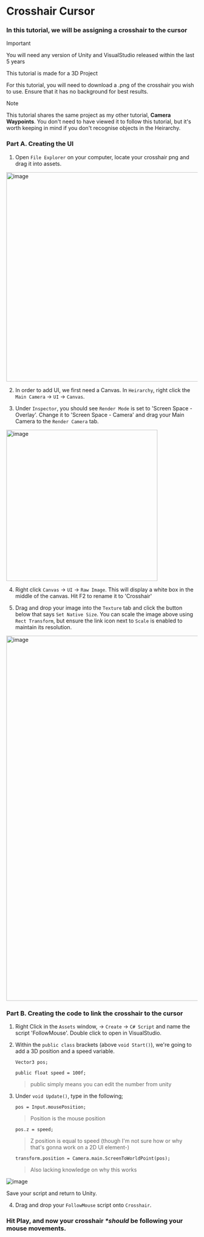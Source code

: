 # Crosshair Cursor

### In this tutorial, we will be assigning a crosshair to the cursor

> [!IMPORTANT]
> You will need any version of Unity and VisualStudio released within the last 5 years
> 
> This tutorial is made for a 3D Project
> 
> For this tutorial, you will need to download a .png of the crosshair you wish to use. Ensure that it has no background for best results.

> [!NOTE]
> This tutorial shares the same project as my other tutorial, **Camera Waypoints**. You don't need to have viewed it to follow this tutorial, but it's worth keeping in mind if you don't recognise objects in the Heirarchy.

### Part A. Creating the UI

1. Open `File Explorer` on your computer, locate your crosshair png and drag it into assets.

<img width="551" alt="image" src="https://github.com/user-attachments/assets/bf4270e0-ba94-4d1a-a3ad-048f188dcb88" />

2. In order to add UI, we first need a Canvas. In `Heirarchy`, right click the `Main Camera`  -> `UI` -> `Canvas`.

3. Under `Inspector`, you should see `Render Mode` is set to 'Screen Space - Overlay'. Change it to 'Screen Space - Camera' and drag your Main Camera to the `Render Camera` tab.

<img width="398" alt="image" src="https://github.com/user-attachments/assets/e29265c1-daaf-4284-99da-232dc7eea34c" />

4. Right click `Canvas` -> `UI` -> `Raw Image`. This will display a white box in the middle of the canvas. Hit F2 to rename it to 'Crosshair'

5. Drag and drop your image into the `Texture` tab and click the button below that says `Set Native Size`. You can scale the image above using `Rect Transform`, but ensure the link icon next to `Scale` is enabled to maintain its resolution.

<img width="961" alt="image" src="https://github.com/user-attachments/assets/32a99383-fad0-4aec-ace3-027b6aff61d5" />


### Part B. Creating the code to link the crosshair to the cursor

1. Right Click in the `Assets` window, -> `Create` -> `C# Script` and name the script 'FollowMouse'. Double click to open in VisualStudio.

2. Within the `public class` brackets (above `void Start()`), we're going to add a 3D position and a speed variable.

   `Vector3 pos;`
   
   `public float speed = 100f;`
   > public simply means you can edit the number from unity

3. Under `void Update()`, type in the following;

   `pos = Input.mousePosition;`
   > Position is the mouse position

   `pos.z = speed;`
   > Z position is equal to speed (though I'm not sure how or why that's gonna work on a 2D UI element-)

   `transform.position = Camera.main.ScreenToWorldPoint(pos);`
   > Also lacking knowledge on why this works

![image](https://github.com/user-attachments/assets/4d4e20c8-d12a-41ea-9461-e3d9a3585872)

Save your script and return to Unity.

4. Drag and drop your `FollowMouse` script onto `Crosshair`.

### Hit Play, and now your crosshair _*should_ be following your mouse movements.

